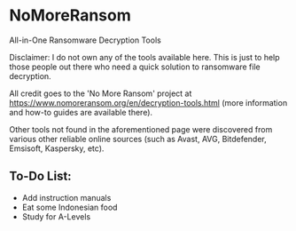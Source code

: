 # NoMoreRansom
All-in-One Ransomware Decryption Tools

Disclaimer: I do not own any of the tools available here. This is just to help those people out there who need a quick solution to ransomware file decryption.

All credit goes to the 'No More Ransom' project at https://www.nomoreransom.org/en/decryption-tools.html (more information and how-to guides are available there).

Other tools not found in the aforementioned page were discovered from various other reliable online sources (such as Avast, AVG, Bitdefender, Emsisoft, Kaspersky, etc).

## To-Do List:
- Add instruction manuals
- Eat some Indonesian food
- Study for A-Levels
